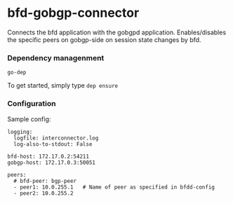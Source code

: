 # bfd-gobgp-connector

Connects the bfd application with the gobgpd application. Enables/disables the specific peers on gobgp-side on session state changes by bfd.

### Dependency managenment

`go-dep`

To get started, simply type `dep ensure`

### Configuration

Sample config:

```
logging:
  logfile: interconnector.log
  log-also-to-stdout: False

bfd-host: 172.17.0.2:54211
gobgp-host: 172.17.0.3:50051

peers:
  # bfd-peer: bgp-peer
  - peer1: 10.0.255.1   # Name of peer as specified in bfdd-config
  - peer2: 10.0.255.2
```
